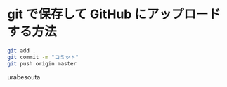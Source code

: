 # git で保存して GitHub にアップロードする方法

```bash
git add .
git commit -m "コミット"
git push origin master
```

urabesouta

